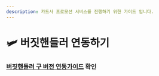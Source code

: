 ```yaml
---
description: 카드사 프로모션 서비스를 진행하기 위한 가이드 입니다.
---
```


# 🛩 버짓핸들러 연동하기

### [**버짓핸들러 구 버전 연동가이드**](https://app.gitbook.com/o/nad6nqI7LNE1TGdY19Od/s/zzqz39hKDV7YEtDAeA1v/) **확인**

